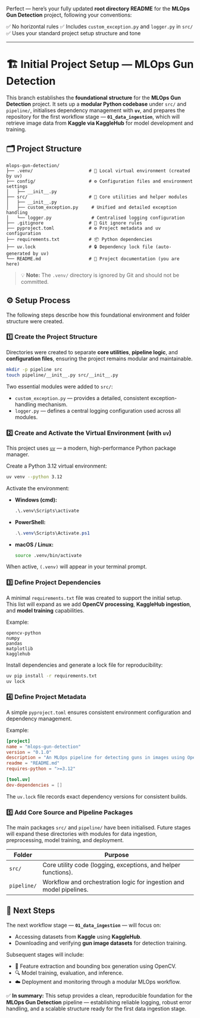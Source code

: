 Perfect — here’s your fully updated **root directory README** for the **MLOps Gun Detection** project, following your conventions:

✅ No horizontal rules
✅ Includes `custom_exception.py` and `logger.py` in `src/`
✅ Uses your standard project setup structure and tone

---

# 🏗️ **Initial Project Setup — MLOps Gun Detection**

This branch establishes the **foundational structure** for the **MLOps Gun Detection** project.
It sets up a **modular Python codebase** under `src/` and `pipeline/`, initialises dependency management with **`uv`**, and prepares the repository for the first workflow stage — **`01_data_ingestion`**, which will retrieve image data from **Kaggle via KaggleHub** for model development and training.

## 🗂️ **Project Structure**

```text
mlops-gun-detection/
├── .venv/                     # 🧩 Local virtual environment (created by uv)
├── config/                    # ⚙️ Configuration files and environment settings
│   ├── __init__.py
├── src/                       # 🧠 Core utilities and helper modules
│   ├── __init__.py
│   ├── custom_exception.py     # Unified and detailed exception handling
│   └── logger.py               # Centralised logging configuration
├── .gitignore                 # 🚫 Git ignore rules
├── pyproject.toml             # ⚙️ Project metadata and uv configuration
├── requirements.txt           # 📦 Python dependencies
├── uv.lock                    # 🔒 Dependency lock file (auto-generated by uv)
└── README.md                  # 📖 Project documentation (you are here)
```

> 💡 **Note:** The `.venv/` directory is ignored by Git and should not be committed.

## ⚙️ **Setup Process**

The following steps describe how this foundational environment and folder structure were created.

### 1️⃣ Create the Project Structure

Directories were created to separate **core utilities**, **pipeline logic**, and **configuration files**, ensuring the project remains modular and maintainable.

```bash
mkdir -p pipeline src
touch pipeline/__init__.py src/__init__.py
```

Two essential modules were added to `src/`:

* `custom_exception.py` — provides a detailed, consistent exception-handling mechanism.
* `logger.py` — defines a central logging configuration used across all modules.

### 2️⃣ Create and Activate the Virtual Environment (with `uv`)

This project uses [`uv`](https://github.com/astral-sh/uv) — a modern, high-performance Python package manager.

Create a Python 3.12 virtual environment:

```bash
uv venv --python 3.12
```

Activate the environment:

* **Windows (cmd):**

  ```cmd
  .\.venv\Scripts\activate
  ```
* **PowerShell:**

  ```powershell
  .\.venv\Scripts\Activate.ps1
  ```
* **macOS / Linux:**

  ```bash
  source .venv/bin/activate
  ```

When active, `(.venv)` will appear in your terminal prompt.

### 3️⃣ Define Project Dependencies

A minimal `requirements.txt` file was created to support the initial setup.
This list will expand as we add **OpenCV processing**, **KaggleHub ingestion**, and **model training** capabilities.

Example:

```text
opencv-python
numpy
pandas
matplotlib
kagglehub
```

Install dependencies and generate a lock file for reproducibility:

```bash
uv pip install -r requirements.txt
uv lock
```

### 4️⃣ Define Project Metadata

A simple `pyproject.toml` ensures consistent environment configuration and dependency management.

Example:

```toml
[project]
name = "mlops-gun-detection"
version = "0.1.0"
description = "An MLOps pipeline for detecting guns in images using OpenCV."
readme = "README.md"
requires-python = ">=3.12"

[tool.uv]
dev-dependencies = []
```

The `uv.lock` file records exact dependency versions for consistent builds.

### 5️⃣ Add Core Source and Pipeline Packages

The main packages `src/` and `pipeline/` have been initialised.
Future stages will expand these directories with modules for data ingestion, preprocessing, model training, and deployment.

| Folder      | Purpose                                                             |
| ----------- | ------------------------------------------------------------------- |
| `src/`      | Core utility code (logging, exceptions, and helper functions).      |
| `pipeline/` | Workflow and orchestration logic for ingestion and model pipelines. |

## 🚀 **Next Steps**

The next workflow stage — **`01_data_ingestion`** — will focus on:

* Accessing datasets from **Kaggle** using **KaggleHub**.
* Downloading and verifying **gun image datasets** for detection training.

Subsequent stages will include:

* 🧠 Feature extraction and bounding box generation using OpenCV.
* 🔍 Model training, evaluation, and inference.
* ☁️ Deployment and monitoring through a modular MLOps workflow.

✅ **In summary:**
This setup provides a clean, reproducible foundation for the **MLOps Gun Detection** pipeline — establishing reliable logging, robust error handling, and a scalable structure ready for the first data ingestion stage.
